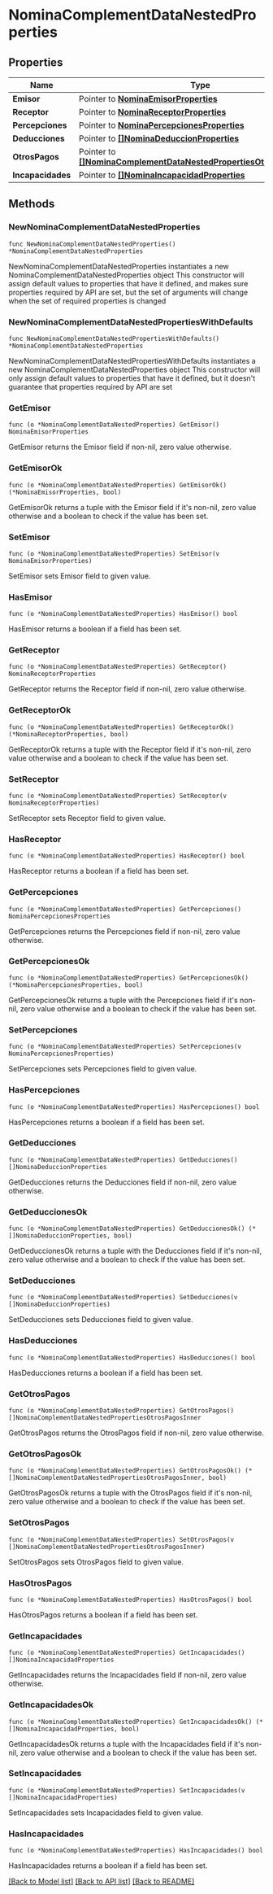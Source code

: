 # NominaComplementDataNestedProperties

## Properties

Name | Type | Description | Notes
------------ | ------------- | ------------- | -------------
**Emisor** | Pointer to [**NominaEmisorProperties**](NominaEmisorProperties.md) |  | [optional] 
**Receptor** | Pointer to [**NominaReceptorProperties**](NominaReceptorProperties.md) |  | [optional] 
**Percepciones** | Pointer to [**NominaPercepcionesProperties**](NominaPercepcionesProperties.md) |  | [optional] 
**Deducciones** | Pointer to [**[]NominaDeduccionProperties**](NominaDeduccionProperties.md) |  | [optional] 
**OtrosPagos** | Pointer to [**[]NominaComplementDataNestedPropertiesOtrosPagosInner**](NominaComplementDataNestedPropertiesOtrosPagosInner.md) |  | [optional] 
**Incapacidades** | Pointer to [**[]NominaIncapacidadProperties**](NominaIncapacidadProperties.md) |  | [optional] 

## Methods

### NewNominaComplementDataNestedProperties

`func NewNominaComplementDataNestedProperties() *NominaComplementDataNestedProperties`

NewNominaComplementDataNestedProperties instantiates a new NominaComplementDataNestedProperties object
This constructor will assign default values to properties that have it defined,
and makes sure properties required by API are set, but the set of arguments
will change when the set of required properties is changed

### NewNominaComplementDataNestedPropertiesWithDefaults

`func NewNominaComplementDataNestedPropertiesWithDefaults() *NominaComplementDataNestedProperties`

NewNominaComplementDataNestedPropertiesWithDefaults instantiates a new NominaComplementDataNestedProperties object
This constructor will only assign default values to properties that have it defined,
but it doesn't guarantee that properties required by API are set

### GetEmisor

`func (o *NominaComplementDataNestedProperties) GetEmisor() NominaEmisorProperties`

GetEmisor returns the Emisor field if non-nil, zero value otherwise.

### GetEmisorOk

`func (o *NominaComplementDataNestedProperties) GetEmisorOk() (*NominaEmisorProperties, bool)`

GetEmisorOk returns a tuple with the Emisor field if it's non-nil, zero value otherwise
and a boolean to check if the value has been set.

### SetEmisor

`func (o *NominaComplementDataNestedProperties) SetEmisor(v NominaEmisorProperties)`

SetEmisor sets Emisor field to given value.

### HasEmisor

`func (o *NominaComplementDataNestedProperties) HasEmisor() bool`

HasEmisor returns a boolean if a field has been set.

### GetReceptor

`func (o *NominaComplementDataNestedProperties) GetReceptor() NominaReceptorProperties`

GetReceptor returns the Receptor field if non-nil, zero value otherwise.

### GetReceptorOk

`func (o *NominaComplementDataNestedProperties) GetReceptorOk() (*NominaReceptorProperties, bool)`

GetReceptorOk returns a tuple with the Receptor field if it's non-nil, zero value otherwise
and a boolean to check if the value has been set.

### SetReceptor

`func (o *NominaComplementDataNestedProperties) SetReceptor(v NominaReceptorProperties)`

SetReceptor sets Receptor field to given value.

### HasReceptor

`func (o *NominaComplementDataNestedProperties) HasReceptor() bool`

HasReceptor returns a boolean if a field has been set.

### GetPercepciones

`func (o *NominaComplementDataNestedProperties) GetPercepciones() NominaPercepcionesProperties`

GetPercepciones returns the Percepciones field if non-nil, zero value otherwise.

### GetPercepcionesOk

`func (o *NominaComplementDataNestedProperties) GetPercepcionesOk() (*NominaPercepcionesProperties, bool)`

GetPercepcionesOk returns a tuple with the Percepciones field if it's non-nil, zero value otherwise
and a boolean to check if the value has been set.

### SetPercepciones

`func (o *NominaComplementDataNestedProperties) SetPercepciones(v NominaPercepcionesProperties)`

SetPercepciones sets Percepciones field to given value.

### HasPercepciones

`func (o *NominaComplementDataNestedProperties) HasPercepciones() bool`

HasPercepciones returns a boolean if a field has been set.

### GetDeducciones

`func (o *NominaComplementDataNestedProperties) GetDeducciones() []NominaDeduccionProperties`

GetDeducciones returns the Deducciones field if non-nil, zero value otherwise.

### GetDeduccionesOk

`func (o *NominaComplementDataNestedProperties) GetDeduccionesOk() (*[]NominaDeduccionProperties, bool)`

GetDeduccionesOk returns a tuple with the Deducciones field if it's non-nil, zero value otherwise
and a boolean to check if the value has been set.

### SetDeducciones

`func (o *NominaComplementDataNestedProperties) SetDeducciones(v []NominaDeduccionProperties)`

SetDeducciones sets Deducciones field to given value.

### HasDeducciones

`func (o *NominaComplementDataNestedProperties) HasDeducciones() bool`

HasDeducciones returns a boolean if a field has been set.

### GetOtrosPagos

`func (o *NominaComplementDataNestedProperties) GetOtrosPagos() []NominaComplementDataNestedPropertiesOtrosPagosInner`

GetOtrosPagos returns the OtrosPagos field if non-nil, zero value otherwise.

### GetOtrosPagosOk

`func (o *NominaComplementDataNestedProperties) GetOtrosPagosOk() (*[]NominaComplementDataNestedPropertiesOtrosPagosInner, bool)`

GetOtrosPagosOk returns a tuple with the OtrosPagos field if it's non-nil, zero value otherwise
and a boolean to check if the value has been set.

### SetOtrosPagos

`func (o *NominaComplementDataNestedProperties) SetOtrosPagos(v []NominaComplementDataNestedPropertiesOtrosPagosInner)`

SetOtrosPagos sets OtrosPagos field to given value.

### HasOtrosPagos

`func (o *NominaComplementDataNestedProperties) HasOtrosPagos() bool`

HasOtrosPagos returns a boolean if a field has been set.

### GetIncapacidades

`func (o *NominaComplementDataNestedProperties) GetIncapacidades() []NominaIncapacidadProperties`

GetIncapacidades returns the Incapacidades field if non-nil, zero value otherwise.

### GetIncapacidadesOk

`func (o *NominaComplementDataNestedProperties) GetIncapacidadesOk() (*[]NominaIncapacidadProperties, bool)`

GetIncapacidadesOk returns a tuple with the Incapacidades field if it's non-nil, zero value otherwise
and a boolean to check if the value has been set.

### SetIncapacidades

`func (o *NominaComplementDataNestedProperties) SetIncapacidades(v []NominaIncapacidadProperties)`

SetIncapacidades sets Incapacidades field to given value.

### HasIncapacidades

`func (o *NominaComplementDataNestedProperties) HasIncapacidades() bool`

HasIncapacidades returns a boolean if a field has been set.


[[Back to Model list]](../README.md#documentation-for-models) [[Back to API list]](../README.md#documentation-for-api-endpoints) [[Back to README]](../README.md)


